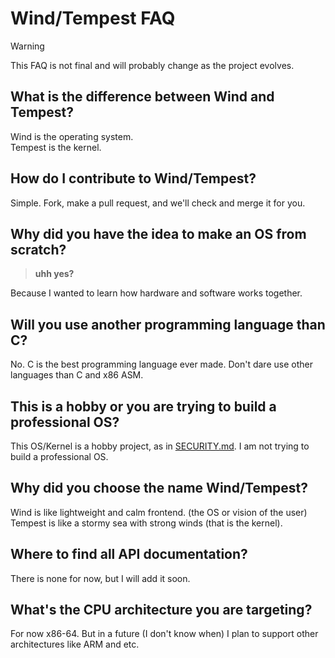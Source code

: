 # Wind/Tempest FAQ

> [!WARNING]
> This FAQ is not final and will probably change as the project evolves.

## What is the difference between Wind and Tempest?

Wind is the operating system.  
Tempest is the kernel.

## How do I contribute to Wind/Tempest?

Simple.  Fork, make a pull request, and we'll check and merge it for you.

## Why did you have the idea to make an OS from scratch?

> **uhh yes?**

Because I wanted to learn how hardware and software works together.

## Will you use another programming language than C?

No.  C is the best programming language ever made.  Don't dare use other languages than C and x86 ASM.

## This is a hobby or you are trying to build a professional OS?

This OS/Kernel is a hobby project, as in [SECURITY.md](/SECURITY.md). I am not trying to build a professional OS.

## Why did you choose the name Wind/Tempest?

Wind is like lightweight and calm frontend.  (the OS or vision of the user) Tempest is like a stormy sea with strong winds (that is the kernel).

## Where to find all API documentation?

There is none for now, but I will add it soon.

## What's the CPU architecture you are targeting?

For now x86-64.  But in a future (I don't know when) I plan to support other architectures like ARM and etc.